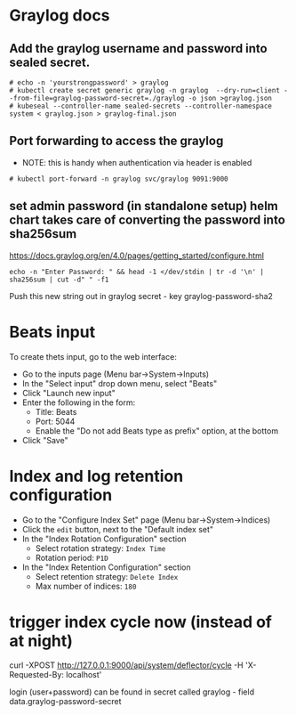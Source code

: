 # Graylog docs

## Add the graylog username and password into sealed secret.

```
# echo -n 'yourstrongpassword' > graylog
# kubectl create secret generic graylog -n graylog  --dry-run=client --from-file=graylog-password-secret=./graylog -o json >graylog.json
# kubeseal --controller-name sealed-secrets --controller-namespace system < graylog.json > graylog-final.json
```

## Port forwarding to access the graylog
  * NOTE: this is handy when authentication via header is enabled

```
# kubectl port-forward -n graylog svc/graylog 9091:9000
```

## set admin password (in standalone setup) helm chart takes care of converting the password into sha256sum

https://docs.graylog.org/en/4.0/pages/getting_started/configure.html

```
echo -n "Enter Password: " && head -1 </dev/stdin | tr -d '\n' | sha256sum | cut -d" " -f1
```

Push this new string out in graylog secret - key graylog-password-sha2

# Beats input

To create thets  input, go to the web interface:
* Go to the inputs page (Menu bar->System->Inputs)
* In the "Select input" drop down menu, select "Beats"
* Click "Launch new input"
* Enter the following in the form:
  * Title: Beats
  * Port: 5044
  * Enable the "Do not add Beats type as prefix" option, at the bottom
* Click "Save"

# Index and log retention configuration

* Go to the "Configure Index Set" page (Menu bar->System->Indices)
* Click the `edit` button, next to the "Default index set"
* In the "Index Rotation Configuration" section
  * Select rotation strategy: `Index Time`
  * Rotation period: `P1D`
* In the "Index Retention Configuration" section
  * Select retention strategy: `Delete Index`
  * Max number of indices: `180`

# trigger index cycle now (instead of at night)

 curl -XPOST http://127.0.0.1:9000/api/system/deflector/cycle -H 'X-Requested-By: localhost'

 login (user+password) can be found in secret called graylog - field data.graylog-password-secret 
